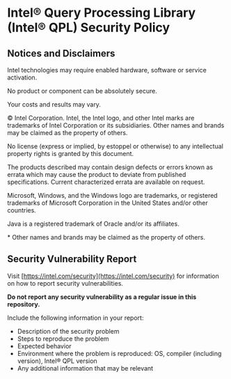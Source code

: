 <!-------------------------------------
Copyright (C) 2022 Intel Corporation
SPDX-License-Identifier: MIT
--------------------------------------->
Intel® Query Processing Library (Intel® QPL) Security Policy
============================================================

Notices and Disclaimers
-----------------------

Intel technologies may require enabled hardware, software or service activation.

No product or component can be absolutely secure.

Your costs and results may vary.

© Intel Corporation. Intel, the Intel logo, and other Intel marks are trademarks of
Intel Corporation or its subsidiaries.
Other names and brands may be claimed as the property of others.

No license (express or implied, by estoppel or otherwise) to any intellectual
property rights is granted by this document.

The products described may contain design defects or errors known as errata
which may cause the product to deviate from published specifications.
Current characterized errata are available on request.

Microsoft, Windows, and the Windows logo are trademarks, or registered trademarks
of Microsoft Corporation in the United States and/or other countries.

Java is a registered trademark of Oracle and/or its affiliates.

\* Other names and brands may be claimed as the property of others.

Security Vulnerability Report
-----------------------------

Visit [https://intel.com/security](https://intel.com/security) for information on how to report security vulnerabilities.

**Do not report any security vulnerability as a regular issue in this repository.**

Include the following information in your report:

- Description of the security problem
- Steps to reproduce the problem
- Expected behavior
- Environment where the problem is reproduced: OS, compiler (including version), Intel® QPL version
- Any additional information that may be relevant
